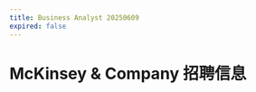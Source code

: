 ```yaml
---
title: Business Analyst 20250609
expired: false
---
```


# McKinsey & Company 招聘信息

<JobPostingTable job-posting-json-path="mckinsey/data/business-analyst-20250609.json"/>
